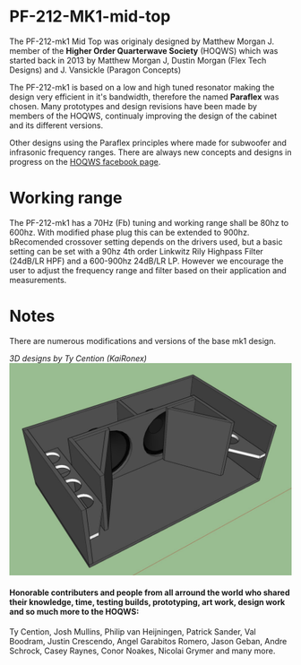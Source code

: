 # PF-212-MK1-mid-top

The PF-212-mk1 Mid Top was originaly designed by Matthew Morgan J. member of the **Higher Order Quarterwave Society** (HOQWS) which was started back in 2013 by Matthew Morgan J, Dustin Morgan (Flex Tech Designs) and J. Vansickle (Paragon Concepts) 

The PF-212-mk1 is based on a low and high tuned resonator making the design very efficient in it's bandwidth, therefore the named **Paraflex** was chosen. Many prototypes and design revisions have been made by members of the HOQWS, continualy improving the design of the cabinet and its different versions.

Other designs using the Paraflex principles where made for subwoofer and infrasonic frequency ranges. There are always new concepts and designs in progress on the [HOQWS facebook page](https://www.facebook.com/groups/bassaz/). 

# Working range
The PF-212-mk1 has a 70Hz (Fb) tuning and working range shall be 80hz to 600hz. With modified phase plug this can be extended to 900hz. bRecomended crossover setting depends on the drivers used, but a basic setting can be set with a 90hz 4th order Linkwitz Rily Highpass Filter (24dB/LR HPF) and a 600-900hz 24dB/LR LP. However we encourage the user to adjust the frequency range and filter based on their application and measurements.

# Notes
There are numerous modifications and versions of the base mk1 design.

*3D designs by Ty Cention (KaiRonex)*
![PF-212-mk1 mod-top](https://github.com/High-Order-Quarterwave-Society/PF-212-MK1-mid-top/blob/main/Paraflex-212-mk1-001.jpg)


 #### Honorable contributers and people from all arround the world who shared their knowledge, time, testing builds, prototyping, art work, design work and so much more to the HOQWS:
Ty Cention, Josh Mullins, Philip van Heijningen, Patrick Sander, Val Boodram, Justin Crescendo, Angel Garabitos Romero, Jason Geban, Andre Schrock, Casey Raynes, Conor Noakes, Nicolai Grymer and many more.
